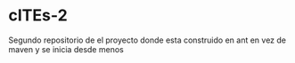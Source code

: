 # cITEs-2
Segundo repositorio de el proyecto donde esta construido en ant en vez de maven y se inicia desde menos
